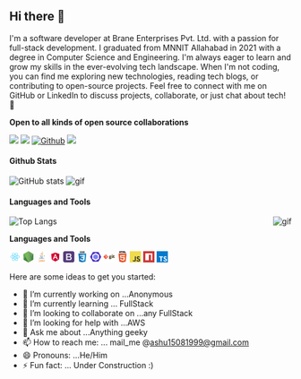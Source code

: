 ## Hi there 👋

I'm a software developer at Brane Enterprises Pvt. Ltd. with a passion for full-stack development. I graduated from MNNIT Allahabad in 2021 with a degree in Computer Science and Engineering. I'm always eager to learn and grow my skills in the ever-evolving tech landscape. When I'm not coding, you can find me exploring new technologies, reading tech blogs, or contributing to open-source projects. Feel free to connect with me on GitHub or LinkedIn to discuss projects, collaborate, or just chat about tech! 🚀


**Open to all kinds of open source collaborations**

<a href="https://www.linkedin.com/in/ashutosh-kumar-mnnit/"><img src="https://img.shields.io/badge/linkedin-%230077B5.svg?&style=for-the-badge&logo=linkedin&logoColor=white" height="25px"/></a>
<a href="mailto:ashu15081999@gmail.com"><img src="https://img.shields.io/badge/gmail-%23D14836.svg?&style=for-the-badge&logo=gmail&logoColor=white" height="25px"/></a>
  [![Github](https://img.shields.io/github/followers/seeubh5798?label=Follow&style=social)](https://github.com/ashu4087)
  ![](https://visitor-badge.laobi.icu/badge?page_id=ashu4087.ashu4087)

#### Github Stats
![GitHub stats](https://github-readme-stats.vercel.app/api?username=ashu4087&show_icons=true&title_color=ffffff&hide_border=true)
<img src="https://media.giphy.com/media/1fhj2RprUOpqCObj2J/giphy.gif" height="150" alt="gif"/>  

#### Languages and Tools
![Top Langs](https://github-readme-stats.vercel.app/api/top-langs/?username=ashu4087&theme=vue&hide_border=true&show_icons=true)
<img align="right" alt="gif" src="https://user-images.githubusercontent.com/74038190/212746035-d5c61762-973c-44c0-aec7-887f3b7690e3.gif" height="290">


**Languages and Tools**  

<code><img height="20" src="https://raw.githubusercontent.com/github/explore/80688e429a7d4ef2fca1e82350fe8e3517d3494d/topics/react/react.png"></code>
<code><img height="20" src="https://raw.githubusercontent.com/github/explore/80688e429a7d4ef2fca1e82350fe8e3517d3494d/topics/nodejs/nodejs.png"></code>
<code><img height="20" src="https://raw.githubusercontent.com/github/explore/80688e429a7d4ef2fca1e82350fe8e3517d3494d/topics/java/java.png"></code>
<code><img height="20" src="https://raw.githubusercontent.com/github/explore/80688e429a7d4ef2fca1e82350fe8e3517d3494d/topics/angular/angular.png"></code>
<code><img height="20" src="https://raw.githubusercontent.com/github/explore/80688e429a7d4ef2fca1e82350fe8e3517d3494d/topics/bootstrap/bootstrap.png"></code>
<code><img height="20" src="https://raw.githubusercontent.com/github/explore/80688e429a7d4ef2fca1e82350fe8e3517d3494d/topics/css/css.png"></code>
<code><img height="20" src="https://raw.githubusercontent.com/github/explore/80688e429a7d4ef2fca1e82350fe8e3517d3494d/topics/eslint/eslint.png"></code>
<code><img height="20" src="https://raw.githubusercontent.com/github/explore/80688e429a7d4ef2fca1e82350fe8e3517d3494d/topics/git/git.png"></code>
<code><img height="20" src="https://raw.githubusercontent.com/github/explore/80688e429a7d4ef2fca1e82350fe8e3517d3494d/topics/html/html.png"></code>
<code><img height="20" src="https://raw.githubusercontent.com/github/explore/80688e429a7d4ef2fca1e82350fe8e3517d3494d/topics/javascript/javascript.png"></code>
<code><img height="20" src="https://raw.githubusercontent.com/github/explore/80688e429a7d4ef2fca1e82350fe8e3517d3494d/topics/npm/npm.png"></code>
<code><img height="20" src="https://raw.githubusercontent.com/github/explore/80688e429a7d4ef2fca1e82350fe8e3517d3494d/topics/typescript/typescript.png"></code>




Here are some ideas to get you started:

- 🔭 I’m currently working on ...Anonymous
- 🌱 I’m currently learning ... FullStack
- 👯 I’m looking to collaborate on ...any FullStack
- 🤔 I’m looking for help with ...AWS
- 💬 Ask me about ...Anything geeky
- 📫 How to reach me: ... mail_me @ashu15081999@gmail.com
- 😄 Pronouns: ...He/Him
- ⚡ Fun fact: ... Under Construction :)

